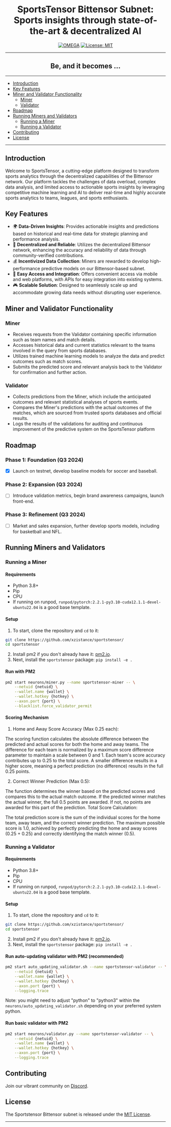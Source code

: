 <div align="center">

# SportsTensor Bittensor Subnet: Sports insights through state-of-the-art & decentralized AI <!-- omit in toc -->
[![OMEGA](/docs/header_bg.png)](https://sportstensor.com)
[![License: MIT](https://img.shields.io/badge/License-MIT-yellow.svg)](https://opensource.org/licenses/MIT) 

---

## Be, and it becomes ... <!-- omit in toc -->
</div>

---
- [Introduction](#introduction)
- [Key Features](#key-features)
- [Miner and Validator Functionality](#miner-and-validator-functionality)
  - [Miner](#miner)
  - [Validator](#validator)
- [Roadmap](#roadmap)
- [Running Miners and Validators](#running-miners-and-validators)
  - [Running a Miner](#running-a-miner)
  - [Running a Validator](#running-a-validator)
- [Contributing](#contributing)
- [License](#license)

---
## Introduction

Welcome to SportsTensor, a cutting-edge platform designed to transform sports analytics through the decentralized capabilities of the Bittensor network. Our platform tackles the challenges of data overload, complex data analysis, and limited access to actionable sports insights by leveraging competitive machine learning and AI to deliver real-time and highly accurate sports analytics to teams, leagues, and sports enthusiasts.


## Key Features

- 🌍 **Data-Driven Insights**: Provides actionable insights and predictions based on historical and real-time data for strategic planning and performance analysis.
- 🧠 **Decentralized and Reliable**: Utilizes the decentralized Bittensor network, enhancing the accuracy and reliability of data through community-verified contributions.
- 💰 **Incentivized Data Collection**: Miners are rewarded to develop high-performance predictive models on our Bittensor-based subnet.
- 🤖 **Easy Access and Integration**: Offers convenient access via mobile and web platforms, with APIs for easy integration into existing systems.
- 🎮 **Scalable Solution**: Designed to seamlessly scale up and accommodate growing data needs without disrupting user experience.

## Miner and Validator Functionality

### Miner

- Receives requests from the Validator containing specific information such as team names and match details.
- Accesses historical data and current statistics relevant to the teams involved in the query from sports databases.
- Utilizes trained machine learning models to analyze the data and predict outcomes such as match scores.
-  Submits the predicted score and relevant analysis back to the Validator for confirmation and further action.

### Validator

- Collects predictions from the Miner, which include the anticipated outcomes and relevant statistical analyses of sports events.
- Compares the Miner's predictions with the actual outcomes of the matches, which are sourced from trusted sports databases and official results.
- Logs the results of the validations for auditing and continuous improvement of the predictive system on the SportsTensor platform

## Roadmap

### Phase 1: Foundation (Q3 2024)
- [x] Launch on testnet, develop baseline models for soccer and baseball.

### Phase 2: Expansion (Q3 2024)
- [ ] Introduce validation metrics, begin brand awareness campaigns, launch front-end.

### Phase 3: Refinement (Q3 2024)
- [ ] Market and sales expansion, further develop sports models, including for basketball and NFL.

## Running Miners and Validators
### Running a Miner
#### Requirements
- Python 3.8+
- Pip
- CPU
- If running on runpod, `runpod/pytorch:2.2.1-py3.10-cuda12.1.1-devel-ubuntu22.04` is a good base template.

#### Setup
1. To start, clone the repository and `cd` to it:
```bash
git clone https://github.com/xzistance/sportstensor/
cd sportstensor
```
2. Install pm2 if you don't already have it: [pm2.io](https://pm2.io/docs/runtime/guide/installation/).
3. Next, install the `sportstensor` package: `pip install -e .`

#### Run with PM2
```bash
pm2 start neurons/miner.py --name sportstensor-miner -- \
    --netuid {netuid} \
    --wallet.name {wallet} \
    --wallet.hotkey {hotkey} \
    --axon.port {port} \
    --blacklist.force_validator_permit
```

#### Scoring Mechanism
1. Home and Away Score Accuracy (Max 0.25 each):

The scoring function calculates the absolute difference between the predicted and actual scores for both the home and away teams.
The difference for each team is normalized by a maximum score difference parameter to maintain a scale between 0 and 1.
Each team's score accuracy contributes up to 0.25 to the total score. A smaller difference results in a higher score, meaning a perfect prediction (no difference) results in the full 0.25 points.

2. Correct Winner Prediction (Max 0.5):

The function determines the winner based on the predicted scores and compares this to the actual match outcome.
If the predicted winner matches the actual winner, the full 0.5 points are awarded. If not, no points are awarded for this part of the prediction.
Total Score Calculation:

The total prediction score is the sum of the individual scores for the home team, away team, and the correct winner prediction.
The maximum possible score is 1.0, achieved by perfectly predicting the home and away scores (0.25 + 0.25) and correctly identifying the match winner (0.5).


### Running a Validator
#### Requirements
- Python 3.8+
- Pip
- CPU
- If running on runpod, `runpod/pytorch:2.2.1-py3.10-cuda12.1.1-devel-ubuntu22.04` is a good base template.

#### Setup
1. To start, clone the repository and `cd` to it:
```bash
git clone https://github.com/xzistance/sportstensor/
cd sportstensor
```
2. Install pm2 if you don't already have it: [pm2.io](https://pm2.io/docs/runtime/guide/installation/).
3. Next, install the `sportstensor` package: `pip install -e .`

#### Run auto-updating validator with PM2 (recommended)
```bash
pm2 start auto_updating_validator.sh --name sportstensor-validator -- \
    --netuid {netuid} \
    --wallet.name {wallet} \
    --wallet.hotkey {hotkey} \
    --axon.port {port} \
    --logging.trace
```
Note: you might need to adjust "python" to "python3" within the `neurons/auto_updating_validator.sh` depending on your preferred system python.

#### Run basic validator with PM2
```bash
pm2 start neurons/validator.py --name sportstensor-validator -- \
    --netuid {netuid} \
    --wallet.name {wallet} \
    --wallet.hotkey {hotkey} \
    --axon.port {port} \
    --logging.trace
```

## Contributing

Join our vibrant community on [Discord](https://discord.gg/opentensor).

## License

The Sportstensor Bittensor subnet is released under the [MIT License](./LICENSE).

---

</div>